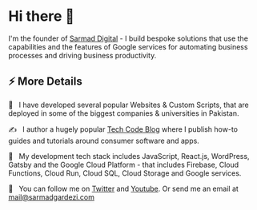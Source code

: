# Hi there 👋

 I'm the founder of [Sarmad Digital](https://sarmadgardezi.com/) - I build bespoke solutions that use the capabilities and the features of Google services for automating business processes and driving business productivity.
 
## ⚡ More Details
🏢  &nbsp; I have developed several popular Websites & Custom Scripts, that are deployed in some of the biggest companies & universities in Pakistan.

✍️  &nbsp; I author a hugely popular [Tech Code Blog](https://www.sarmadgardezi.com/blog/) where I publish how-to guides and tutorials around consumer software and apps. 

🌱  &nbsp; My development tech stack includes JavaScript, React.js, WordPress, Gatsby and the Google Cloud Platform - that includes Firebase, Cloud Functions, Cloud Run, Cloud SQL, Cloud Storage and Google services.

🐢  &nbsp; You can follow me on [Twitter](https://twitter.com/sarmadgardezi) and [Youtube](https://youtube.com/c/sarmadgardzi). Or send me an email at mail@sarmadgardezi.com
